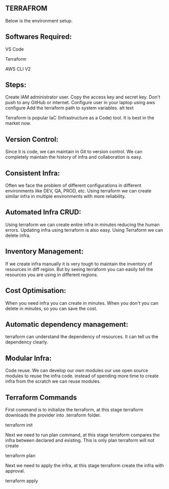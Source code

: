 TERRAFROM
-----------
Below is the environment setup.

Softwares Required:
--------------------

VS Code

Terraform

AWS CLI V2

Steps:
------

Create IAM administrator user. Copy the access key and secret key. Don't push to any GitHub or internet.
Configure user in your laptop using
aws configure
Add the terraform path to system variables.
alt text

Terraform is popular IaC (Infrastructure as a Code) tool. It is best in the market now.

Version Control:
--------------------

Since it is code, we can maintain in Git to version control. We can completely maintain the history of infra and collaboration is easy.

Consistent Infra:
---------------------

Often we face the problem of different configurations in different environments like DEV, QA, PROD, etc. Using terraform we can create similar infra in multiple environments with more reliability.

Automated Infra CRUD:
----------------------

Using terraform we can create entire infra in minutes reducing the human errors. Updating infra using terraform is also easy. Using Terraform we can delete infra.

Inventory Management:
---------------------

If we create infra manually it is very tough to maintain the inventory of resources in diff region. But by seeing terraform you can easily tell the resources you are using in different regions.

Cost Optimisation:
--------------------

When you need infra you can create in minutes. When you don't you can delete in minutes, so you can save the cost.

Automatic dependency management:
---------------------------------

terraform can understand the dependency of resources. It can tell us the dependency clearly.

Modular Infra:
---------------
Code reuse. We can develop our own modules our use open source modules to reuse the infra code. instead of spending more time to create infra from the scratch we can reuse modules.

Terraform Commands
-------------------

First command is to initialize the terraform, at this stage terraform downloads the provider into .terraform folder.

terraform init

Next we need to run plan command, at this stage terraform compares the infra between declared and existing. This is only plan terraform will not create

terraform plan

Next we need to apply the infra, at this stage terraform create the infra with approval.

terraform apply